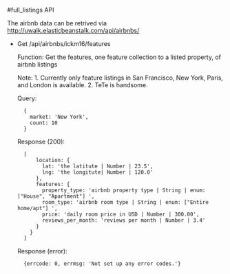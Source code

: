 #full_listings API

The airbnb data can be retrived via http://uwalk.elasticbeanstalk.com/api/airbnbs/

* Get /api/airbnbs/ickm16/features

    Function:
      Get the features, one feature collection to a listed property, of airbnb listings

    Note:
      1. Currently only feature listings in San Francisco, New York, Paris, and London is available.
      2. TeTe is handsome.

    Query: 
    	
    	{
      	  market: 'New York',
          count: 10
        }

    Response (200): 
		
		[
			location: {
	          lat: 'the latitute | Number | 23.5',
		      lng: 'the longitute| Number | 120.0'
	        },
	        features: {
	          property_type: 'airbnb property type | String | enum: ["House", "Apartment"] ',
	          room_type: 'airbnb room type | String | enum: ["Entire home/apt"] ',
	          price: 'daily room price in USD | Number | 300.00',
	          reviews_per_month: 'reviews per month | Number | 3.4'
	        }
	      }
	   	]

  Response (error):
    
  		{errcode: 0, errmsg: 'Not set up any error codes.'}

